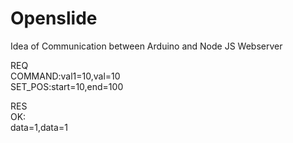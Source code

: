 # Openslide

Idea of Communication between Arduino and Node JS Webserver

REQ  
COMMAND:val1=10,val=10  
SET_POS:start=10,end=100  
  
RES  
OK:  
data=1,data=1

